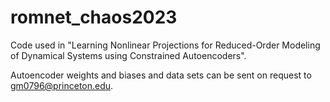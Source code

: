 # romnet_chaos2023

Code used in "Learning Nonlinear Projections for Reduced-Order Modeling
of Dynamical Systems using Constrained Autoencoders".

Autoencoder weights and biases and data sets can be sent on request
to gm0796@princeton.edu.

